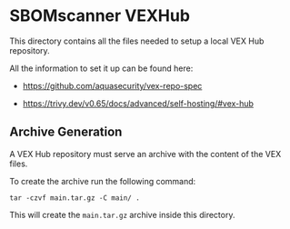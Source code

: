# SBOMscanner VEXHub

This directory contains all the files needed to setup a local VEX Hub repository.

All the information to set it up can be found here:

* https://github.com/aquasecurity/vex-repo-spec

* https://trivy.dev/v0.65/docs/advanced/self-hosting/#vex-hub

## Archive Generation

A VEX Hub repository must serve an archive with the content of the VEX files.

To create the archive run the following command:

```
tar -czvf main.tar.gz -C main/ .
```

This will create the `main.tar.gz` archive inside this directory.
